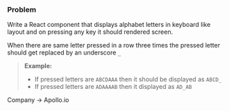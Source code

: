 ### Problem

Write a React component that displays alphabet letters in keyboard like layout and on
pressing any key it should rendered screen.

When there are same letter pressed in a row three times the pressed letter should get replaced by an underscore `_`

> **Example:**
>- If pressed letters are `ABCDAAA` then it should be displayed as `ABCD_`
>- If pressed letters are `ADAAAAB` then it displayed as `AD_AB`

Company -> Apollo.io
